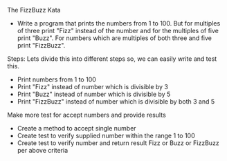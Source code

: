 The FizzBuzz Kata

- Write a program that prints the numbers from 1 to 100. But for multiples of three print "Fizz"
  instead of the number and for the multiples of five print "Buzz". For numbers which are multiples of both
  three and five print "FizzBuzz".

Steps:
Lets divide this into different steps so, we can easily write and test this.
- Print numbers from 1 to 100
- Print "Fizz" instead of number which is divisible by 3
- Print "Buzz" instead of number which is divisible by 5
- Print "FizzBuzz" instead of number which is divisible by both 3 and 5

Make more test for accept numbers and provide results
- Create a method to accept single number
- Create test to verify supplied number within the range 1 to 100
- Create test to verify number and return result Fizz or Buzz or FizzBuzz per above criteria